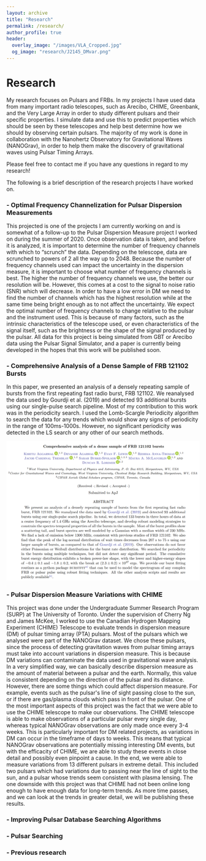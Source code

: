 ```yaml
---
layout: archive
title: "Research"
permalink: /research/
author_profile: true
header:
  overlay_image: "/images/VLA_Cropped.jpg"
  og_image: "research/J2145_DMvar.png"
---
```


# Research

My research focuses on Pulsars and FRBs. In my projects I have used data from many important radio telescopes, such as Arecibo, CHIME, Greenbank, and the Very Large Array in order to study different pulsars and their specific properties. I simulate data and use this to predict properties which should be seen by these telescopes and help best determine how we should by observing certain pulsars. The majority of my work is done in collaboration with the Nanohertz Observatory for Gravitational Waves (NANOGrav), in order to help them make the discovery of gravitational waves using Pulsar Timing Arrays.

Please feel free to contact me if you have any questions in regard to my research!
  

The following is a brief description of the research projects I have worked on.

### - Optimal Frequency Channelization for Pulsar Dispersion Measurements
This projected is one of the projects I am currently working on and is somewhat of a follow-up to the Pulsar Dispersion Measure project I worked on during the summer of 2020. Once observation data is taken, and before it is analyzed, it is important to determine the number of frequency channels with which to “scrunch” the data. Depending on the telescope, data are scrunched to powers of 2 all the way up to 2048. Because the number of frequency channels used can impact the uncertainty in the dispersion measure, it is important to choose what number of frequency channels is best. The higher the number of frequency channels we use, the better our resolution will be. However, this comes at a cost to the signal to noise ratio (SNR) which will decrease. In order to have a low error in DM we need to find the number of channels which has the highest resolution while at the same time being bright enough as to not affect the uncertainty. We expect the optimal number of frequency channels to change relative to the pulsar and the instrument used. This is because of many factors, such as the intrinsic characteristics of the telescope used, or even characteristics of the signal itself, such as the brightness or the shape of the signal produced by the pulsar. All data for this project is being simulated from GBT or Arecibo data using the Pulsar Signal Simulator, and a paper is currently being developed in the hopes that this work will be published soon. 

### - Comprehensive Analysis of a Dense Sample of FRB 121102 Bursts
In this paper, we presented an analysis of a densely repeating sample of bursts from the first repeating fast radio burst, FRB 121102. We reanalysed the data used by Gourdji et al. (2019) and detected 93 additional bursts using our single-pulse search pipeline. Most of my contribution to this work was in the periodicity search. I used the Lomb-Scargle Periodicity algorithm to search the data for any trends which would show any signs of periodicity in the range of 100ms-1000s. However, no significant periodicity was detected in the LS search or any other of our search methods.

[![FRB 121102 Analysis](/images/research/FRB121102_Search.png "FRB 121102 Analysis")](https://arxiv.org/pdf/2107.05658.pdf)

### - Pulsar Dispersion Measure Variations with CHIME
This project was done under the Undergraduate Summer Research Program (SURP) at The University of Toronto. Under the supervision of Cherry Ng and James McKee, I worked to use the Canadian Hydrogen Mapping Experiment (CHIME) Telescope to evaluate trends in dispersion measure (DM) of pulsar timing array (PTA) pulsars. Most of the pulsars which we analysed were part of the NANOGrav dataset. We chose these pulsars, since the process of detecting gravitation waves from pulsar timing arrays must take into account variations in dispersion measure. This is because DM variations can contaminate the data used in gravitational wave analysis. In a very simplified way, we can basically describe dispersion measure as the amount of material between a pulsar and the earth. Normally, this value is consistent depending on the direction of the pulsar and its distance. However, there are some things which could affect dispersion measure. For example, events such as the pulsar's line of sight passing close to the sun, or if there are gas/plasma clouds which pass in front of the pulsar. One of the most important aspects of this project was the fact that we were able to use the CHIME telescope to make our observations. The CHIME telescope is able to make observations of a particular pulsar every single day, whereas typical NANOGrav observations are only made once every 3-4 weeks. This is particularly important for DM related projects, as variations in DM can occur in the timeframe of days to weeks. This means that typical NANOGrav observations are potentially missing interesting DM events, but with the efficacity of CHIME, we are able to study these events in close detail and possibly even pinpoint a cause. In the end, we were able to measure variations from 13 different pulsars in extreme detail. This included two pulsars which had variations due to passing near the line of sight to the sun, and a pulsar whose trends seem consistent with plasma lensing. The one downside with this project was that CHIME had not been online long enough to have enough data for long-term trends. As more time passes, and we can look at the trends in greater detail, we will be publishing these results.

### - Improving Pulsar Database Searching Algorithms


### - Pulsar Searching


### - Previous research


